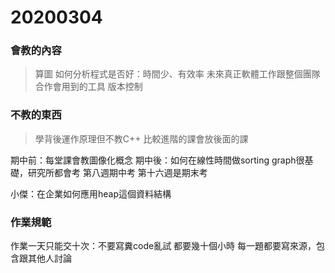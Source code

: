 # 20200304

### 會教的內容
> 算圖
> 如何分析程式是否好：時間少、有效率
> 未來真正軟體工作跟整個團隊合作會用到的工具
> 版本控制
### 不教的東西
> 學背後運作原理但不教C++
> 比較進階的課會放後面的課

期中前：每堂課會教圖像化概念
期中後：如何在線性時間做sorting
graph很基礎，研究所都會考
第八週期中考 第十六週是期末考

小傑：在企業如何應用heap這個資料結構

### 作業規範
作業一天只能交十次：不要寫糞code亂試
都要幾十個小時
每一題都要寫來源，包含跟其他人討論